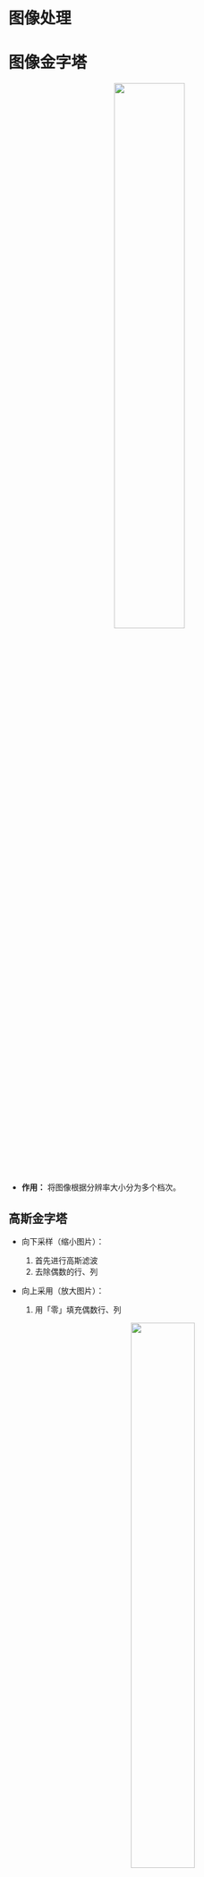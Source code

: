 # 图像处理

# 图像金字塔

<p style="text-align:center;"><img src="../../image/computerVision/ImagePyramid.jpg" width="50%" align="middle" /></p>

- **作用：** 将图像根据分辨率大小分为多个档次。

## 高斯金字塔

- 向下采样（缩小图片）：
  1. 首先进行高斯滤波
  2. 去除偶数的行、列

- 向上采用（放大图片）：
    1. 用「零」填充偶数行、列
        <p style="text-align:center;"><img src="../../image/computerVision/GaussPyramid.jpg" width="50%" align="middle" /></p>
    2. 对放大的图片进行高斯卷积，将「零」值进行填充

```python
# 向上采样
cv2.pyrUp(src[, dst[, dstsize[, borderType]]]) -> dst

# 向下采样
cv2.pyrDown(src[, dst[, dstsize[, borderType]]]) -> dst
```

## 拉普拉斯金字塔

$$
I_{i+1} = I_{i} - \rm PyrUp(pyrDown(I_{i}))
$$

迭代执行上面的公式，就能得到每一层的图像。

# 图像轮廓

> [!note]
> 轮廓定义：构成任何一个形状的边界或外形线，是指将「边缘」连接起来形成的一个整体。

## 轮廓提取

```python

# contours：从图像中查找出来的轮廓数组
# hierarchy：轮廓层级
# imageSrc：传入的图像，又返回了一份。不明白。。。。
cv2.findContours(image, mode, method[, contours[, hierarchy[, offset]]]) ->imageSrc, contours, hierarchy
```

- mode: 轮廓检索模式
  - RETR_EXTERNAL:只检索最外面的轮廓；
  - RETR_LIST:检索所有的轮廓，并将其保存到一条链表当中；
  - RETR_CCOMP:检索所有的轮廓，并将他们组织为两层：顶层是各部分的外部边界，第二层是空洞的边界：
  - **RETR_TREE**: 检索所有的轮廓，并重构嵌套轮廓的整个层次；<span style="color:red;font-weight:bold"> 最常用。 </span>
- method: 重新绘制轮廓的算法
  - CHAIN_APPROX_NONE:以Freeman链码的方式输出轮廓，轮廓信息完整保留
  - CHAIN_APPROX_SIMPLE:压缩水平的、垂直的和斜的部分，只保留顶点。
  <p style="text-align:center;"><img src="../../image/computerVision/approxContoursMethod.jpg" width="75%" align="middle" /></p>


> [!note|style:flat]
> 用于轮廓检测的图像，首先得进行二值处理（阈值操作）或 Canny 边缘检测。

## 轮廓绘制

```python
# canvas：轮廓要绘制在哪张背景图上，直接覆盖原图
# contours：findContours 找到的轮廓信息
# contourIdx：轮廓数组contours的索引值，-1 为全部
# color：轮廓颜色
# thickness：轮廓厚度
cv2.drawContours(canva:image, contours, contourIdx, color[, thickness[, lineType[, hierarchy[, maxLevel[, offset]]]]]) -> image
```

<details>
<summary><span class="details-title">完整代码</span></summary>
<div class="details-content"> 


```python
import cv2
import numpy as np
# 读取图片
img = cv2.imread('./morphology.jpg')
# 灰度图
imgGray = cv2.cvtColor(img,cv2.COLOR_BGR2GRAY)
# 二值化
retval,imgBinary = cv2.threshold(imgGray,127,255,cv2.THRESH_BINARY)

# 提取轮廓
imageCrc,contours, hierarchy=cv2.findContours(imgBinary,cv2.RETR_TREE,cv2.CHAIN_APPROX_NONE)

# 绘制轮廓
canva = img.copy()
imgRes = cv2.drawContours(canva,contours,-1,(0,0,255),1)

cv2.imshow('contours',imgRes)
cv2.waitKey(0)
cv2.destroyAllWindows()
```

<p style="text-align:center;"><img src="../../image/computerVision/shapecontours.jpg" width="50%" align="middle" /></p>

</div>
</details>

## 轮廓特征

```python
# 轮廓索引
cnt = contours[0]

# 计算面积
area = cv2.contourArea(cnt)

# 计算周长
# arcLength(curve, closed) -> retval
arc = cv2.arcLength(cnt,True)
```

## 轮廓近似

<p style="text-align:center;"><img src="../../image/computerVision/approxContour.jpg" width="50%" align="middle" /></p>

近似弧线 $\stackrel\frown{AB}$，首先连接A、B两点做直线 $\overline{AB}$；然后找 $\stackrel\frown{AB}$ 到 $\overline{AB}$ 最长的距离，假设$C$距离$\overline{AB}$最大，且距离为 $d$；最后对比 $d$ 与阈值 $\epsilon$ 的大小，若 $d < \epsilon$，则用直线 $\overline{AB}$ 近似曲线 $\stackrel\frown{AB}$，否则将$\stackrel\frown{AB}$ 拆分为 $\stackrel\frown{AC}$ 与 $\stackrel\frown{CB}$ 重复上述步骤。

```python
# curve：轮廓，contour
# epsilon：阈值，按照周长百分比选取 arcLength
# closed：近似轮廓是否闭合
cv2.approxPolyDP(curve, epsilon, closed[, approxCurve]) -> approxCurve
```

## 轮廓标记

**作用：** 用一个形状（矩形、圆圈等）将轮廓标记出来。

<!-- panels:start -->
<!-- div:left-panel -->

```python
# 背景画布
canvabg = img.copy()

# 获取轮廓
cnt0 = contours[0]
# 矩形边框
startx,starty,width,height = cv2.boundingRect(cnt0)
cv2.rectangle(canvabg,(startx,starty),(startx + width,starty + height),(0,255,0),2)

# 获取轮廓
cnt1 = contours[2]
# 圆圈外框
(cx,cy),radius = cv2.minEnclosingCircle(cnt1)
cv2.circle(canvabg,(int(cx),int(cy)),int(radius),(255,0,0),2)
```
<!-- div:right-panel -->
<p style="text-align:center;"><img src="../../image/computerVision/outline.jpg" width="50%" align="middle" /></p>
<!-- panels:end -->

# 模板匹配

- **思路：** 将模板图片当作卷积核与被匹配的图片进行卷积操作，然后根据具体 <a href="https://docs.opencv.org/4.0.1/df/dfb/group__imgproc__object.html#ga3a7850640f1fe1f58fe91a2d7583695d" class="jump_link"> 匹配算法 </a> 计算出每一步卷积操作的置信度，根据置信度来确定模板图像在被匹配图像中的位置。

```python
# templ：模板图片
# method：匹配算法
cv2.matchTemplate(image, templ, method[, result[, mask]]) -> result
```
- method:
  - TM_SQDIFF:计算平方不同，计算出来的值越小，越相关
  - TM_CCORR:计算相关性，计算出来的值越大，越相关
  - TM_CCOEFF:计算相关系数，计算出来的值越大，越相关
  - TM_SQDIFF NORMED:计算归一化平方不同，计算出来的值越接近0，越相关
  - TM_CCORR NORMED:计算归一化相关性，计算出来的值越接近1，越相关
  - TM_CCOEFF NORMED:计算归一化相关系数，计算出来的值越接近1，越相关

- result：每一步卷积操作记录一次结果，其数组大小就为（与卷积运算结果维度计算一样）
  $$
  \begin{aligned}
    width = W_{src} - W_{temp} + 1 \\
    height = H_{src} - H_{temp} + 1 \\
  \end{aligned}
  $$
  **result数组的索引值，对应的是模板图片在原始图片重合的左上角像素的坐标。**

<!-- panels:start -->
<!-- div:left-panel -->
```python
# 导入图片
img = cv2.imread('./cat.jpeg')
imgTemp = img[80:250,250:440]

# 模板匹配
result = cv2.matchTemplate(img,imgTemp,cv2.TM_SQDIFF_NORMED)

# 统计出数组的中最大值、最小值以及对应的索引
minVal, maxVal, minLoc, maxLoc = cv2.minMaxLoc(result)

# 绘制矩形框
cv2.rectangle(img,minLoc,(minLoc[ 0 ]+imgTemp.shape[ 1 ],minLoc[ 1 ]+imgTemp.shape[ 0 ]),(255,0,0),2)
```
<!-- div:right-panel -->
<p style="text-align:center;"><img src="../../image/computerVision/matchTemplate.jpg" width="50%" align="middle" /></p>
<!-- panels:end -->

- **一个模板匹配多个：** 遍历匹配结果数组，找到所有置信度满足要求的像素坐标点。

# 直方图

## 对比度

- **定义：** 一幅图像中明暗区域最亮的白和最暗的黑之间不同亮度层级的测量，即指一幅图像灰度反差的大小。差异范围越大代表对比越大，差异范围越小代表对比越小。<span style="color:red;font-weight:bold"> 说人话，应该就是图片灰度图的明暗分布明显，数学上就是灰度值的差异大。 </span>

- **图像对比度：**
  $$
  C = \sum_\delta \delta(i,j)^2 P_\delta(i,j)
  $$

  其中 $\delta(i,j)$ 表示 $(i,j)$ 位置灰度值与「邻近」灰度值的差；$P_\delta(i,j)$ 表示 $\delta(i,j)$ 占总 $\delta()$ 的概率分布。表示「邻近」有以下两种方式（`1`表示邻近位置），左边为「四近邻」，右边为「八近邻」

  $$
  \begin{bmatrix}
    0 & 1 & 0 \\
    1 & (i,j) & 1 \\
    0 & 1 & 0 \\
  \end{bmatrix} \qquad
  \begin{bmatrix}
    1 & 1 & 1\\
    1 & (i,j) & 1\\
    1 & 1 & 1\\
  \end{bmatrix}
  $$

  <details>
  <summary><span class="details-title">对比度计算案例</span></summary>
  <div class="details-content"> 
  
  <p style="text-align:center;"><img src="../../image/computerVision/ContrastExample.png" width="50%" align="middle" /></p>

  - 采用「四近邻」法
  - 第一个 $(1^2 + 2^2)$ 表示第一行一列灰度值与邻近的灰度值差的平方：$(1-2)^2 + (1-3)^2$。其余同理。
    <p style="text-align:center;"><img src="../../image/computerVision/contrastDelta.jpg" width="25%" align="middle" /></p>
  - $\frac{1}{48}$ ：计算公式已经将所有的 $\delta(i,j)$ 都给列举出来了， 那么计算 $P_\delta(i,j)$ 只要再除以 $\delta()$ 的总个数就行了。
    
  </div>
  </details>




## 绘制直方图

<p style="text-align:center;"><img src="../../image/computerVision/imageHistogram.jpg" width="50%" align="middle" /></p>

直方图的横坐标为像素通道值的取值范围；纵坐标为数值出现的次数。

```python
# OpenCV 方法
# images：图像，输入 [ image ]
# channels：选择通道，输入 [ channel ]
# mask：遮罩
# hisSize：有几根柱子，输入 [ hisSize ]
# range：取值范围
cv2.calcHist(images: List[Mat], channels: List[int],
       mask: Mat | None, histSize: List[int], ranges: List[int]) -> hist

# matplotlib 方法
# data ：要绘制直方图的一维数据
# hisSize：柱子的个数 
plt.hist(data,hisSize)
```

> [!tip] 
> 推荐使用 matplotlib 方式，OpenCV 方式最后还得用 matplotlib 进行绘图。

## 均衡化

### 理论
<p style="text-align:center;"><img src="../../image/computerVision/idealEqualization.jpg" width="50%" align="middle" /></p>

- **目的：** 将原图像通过变换，得到一幅灰度直方图的「灰度值均匀分布」的新图像。对在图像中像素个数多的灰度级进行展宽，而对像素个数少的灰度级进行缩减。从而达到清晰图像的目的。**最理想的情况就是变换后，像素灰度概率是完全一样的，但是实际上做不到那么平均。**
<p style="text-align:center;"><img src="../../image/computerVision/equalization.jpg" width="75%" align="middle" /></p>

- **算法流程：** 首先统计出灰度值与其出现次数的直方图；然后对灰度值升序排序；接着计算出现概率（出现次数 / 总像素），并根据灰度值从低到高计算累计概率（当前概率 + 之前的总概率）；最后根据公式：累计概率 * （位深最大值 - 0），将数值映射到[位深最大值,0]。

- **均衡化：** <span style="color:red;font-weight:bold"> 直接假设输出灰度的概率就是均匀的 $p=\frac{1}{w \times h}$，然后才推导转换公式。但是一顿操作下来，只修改了图像灰度值，并未对灰度概率进行修改（灰度概率改成均匀的，图像不就被彻底修改了）。所以算法从结果上来看，是实现了图片所涉及的灰度值分布更均匀一些，而非直方图灰度概率分布。</span>

- <a href="https://blog.csdn.net/j05073094/article/details/120251878" class="jump_link"> 公式推导 </a>


### OpenCV 代码

```python
cv2.equalizeHist(src:image[, dst]) -> dst:image
```

<details>
<summary><span class="details-title">案例代码</span></summary>
<div class="details-content"> 

```python
import cv2
import numpy as np
import matplotlib.pyplot as plt

img = cv2.imread('./cat.jpeg')

# 转换颜色空间：主要为了对 灰度 进行均值化
yuv =cv2.cvtColor(img,cv2.COLOR_BGR2YUV)

# 均衡化
yEqul = cv2.equalizeHist(yuv[:,:,0])

# 替换原来的灰度
yuv[:,:,0] = yEqul

# 还原颜色空间
imgEual = cv2.cvtColor(yuv,cv2.COLOR_YUV2BGR)

cv2.imshow('match',np.hstack((img,imgEual)))
cv2.waitKey(0)
cv2.destroyAllWindows()
``` 

</div>
</details>

<p style="text-align:center;"><img src="../../image/computerVision/equalizationImage.jpg" width="50%" align="middle" /></p>

## CLAHE

### 理论

- **直方图均衡化问题：** 
  - 为全局效果，这就导致图像中原来暗部和亮部的细节丢失，例如上图猫的帽子和左脚处。
  - 可能导致噪点的放大。

- **思路：** 将图片拆分为多个部分，然后每个部分分别进行均衡化处理，且对每个部分的直方图概率分布做限制（防止某个灰度值的概率分布过大，进而导致均衡化后的灰度值过大）。


- **算法实现：**
  1. 图像分块
      <p style="text-align:center;"><img src="../../image/computerVision/claheBlock.jpg" width="25%" align="middle" /></p>

  2. 找每个块的中心点（黄色标记）
      <p style="text-align:center;"><img src="../../image/computerVision/claheBlockCenter.jpg" width="25%" align="middle" /></p>

  3. 分别计算每个块的灰度直方图，并进行「阈值限制」
  
      <p style="text-align:center;"><img src="../../image/computerVision/claheHistogram.jpg" width="50%" align="middle" /></p>

      绘制好直方图后，柱子的分布值与设定「阈值」进行比较，超过阈值的部分则进行裁剪，并均匀分配给所有的柱子。分配后，直方图又要柱子超出时（绿色部分），继续重复上述操作，直至直方图柱子都在「阈值」下方。<span style="color:red;font-weight:bold"> 现在只是对「直方图分布」进行修改，并没有修改原始图像的任何内容。 </span>
    
  4. 得到每个块的直方图分布后，**根据直方图均衡化算法对每个块的中心点（黄色标记）进行均衡化处理**。<span style="color:red;font-weight:bold"> 只对中心点进行均衡化是为了加快计算速度，对每一个像素都进行处理会浪费很多时间。 </span>

  5. 根据中心点均衡化后的灰度值，利用插值算法计算图像块剩余像素的灰度值。**插值算法计算效果和直接均衡化效果差不多，但是差值计算速度更快。**

### OpenCV 代码

```python
# 生成自适应均衡化算法 
# clipLimit ：阈值，1 表示不做限制。值越大，对比度越大
# tileGridSize：如何拆分图像
clahe = cv2.createCLAHE([, clipLimit[, tileGridSize]]) -> retval

# 对像素通道进行自适应均值化处理
dst = clahe.apply(src)
```

<p style="text-align:center;"><img src="../../image/computerVision/clahe.jpg" width="50%" align="middle" /></p>


# 图像傅里叶变换

> -  <a href="https://zhuanlan.zhihu.com/p/19763358" class="jump_link"> 傅里叶变换掐死教程（说人话版） </a>
> - <a href="https://spite-triangle.github.io/algorithms/fastFourier/Fourier.html" class="jump_link"> 一维傅里叶变换（数学精简版）</a>
> - <a href="https://spite-triangle.github.io/algorithms/digitalSignalProcessing/digitalSignalProcessing.html" class="jump_link"> 数字信号处理（一维傅里叶完整版） </a>
> - <a href="https://zhuanlan.zhihu.com/p/110026009" class="jump_link"> 二维傅里叶变换（说人话版） </a>
> - <a href="https://zhuanlan.zhihu.com/p/99605178" class="jump_link"> 图像傅里叶（说人话版） </a>

## 二维傅里叶变换

- **思想：** 二维傅里叶变换中，认为二维数据是由无数个「正弦平面波」所构成。

<p style="text-align:center;"><img src="../../image/computerVision/fourier2d.jpg" width="75%" align="middle" /></p>

- **离散傅里叶变换公式：**

  $$
  F(u, v)=\sum_{x=0}^{M-1} \sum_{y=0}^{N-1} f(x, y) e^{-j 2 \pi\left(\frac{\mathrm{ux}}{\mathrm{M}}+\frac{v y}{N}\right)}
  $$

  **将二维数据进行傅里叶变换后得到的值 $F(u,u)$ 则代表了相应的「正弦平面波」**

## 正弦平面波

<p style="text-align:center;"><img src="../../image/computerVision/sinPlane.jpg" width="50%" align="middle" /></p>

- **直观定义：** 将一维正弦曲线朝着纵向的一个方向上将其拉伸得到一个三维的波形，然后将波形的幅值变化用二维平面进行表示，再将二维平面波绘制成灰度图，即波峰为白色、波谷为黑色。

- **数学参数：**  
  - 正弦波：频率 $w$ ，幅值 $A$ ，相位 $\varphi$
  - 拉伸方向：在二维坐标中，向量可以写为 $\vec{n} = (u,v)$

## 二维傅里叶变换结果 $F(u,v)$ 

- $(u,v)$：拉伸方向的向量
- $w=\sqrt{u^2 + v^2}$：$(u,v)$向量的模表示正弦波频率
- $F(u,v)$：复数，隐含了正弦波的幅值 $A$ 和相位 $\varphi$。下面用一维做解释，二维太复杂也不直观（主要是太难了，不想推。。。。）
  
  $$
  \begin{aligned}
    只考虑这一个变换：&F(x) = a + ib，且 A = \sqrt{a^2 + b^2}，\varphi =\arctan \frac{b}{a} \\
    傅里叶逆变换：&f(x) = F(x) e^{iwx} \\
    & \quad \quad = (a+ib) e^{iwx} \\
    & \quad \quad = A (\frac{a}{A} + i \frac{b}{A}) e^{iwx} \\
    & \quad \quad = A (\cos(\varphi) + i \sin(\varphi)) e^{iwx} \\
   根据欧拉公式 :& \quad \quad = A e^{i\varphi} e^{iwx} \\
   & \quad \quad = A e^{i(wx + \varphi)} \\
  \end{aligned}
  $$

  **$A$ 就是幅值；$\varphi$ 就是相位。**


## 傅里叶变换实现


- **傅里叶变换**

  ```python
  # 图片读取
  img = cv2.imread('./cat.jpeg')
  yuv =cv2.cvtColor(img,cv2.COLOR_BGR2YUV)

  # 将灰度值转浮点类型
  yfloat = np.float32(yuv[:,:,0])

  # 傅里叶变换
  # src：浮点类型数组
  # flags：cv2.DFT_
  # dft(src:np.float[, dst[, flags[, nonzeroRows]]]) -> dst
  dft = cv2.dft(yfloat,flags=cv2.DFT_COMPLEX_OUTPUT)

  # 计算模，也就是幅值
  A = cv2.magnitude(dft[:,:,0],dft[:,:,1])

  # 幅值太大了，重新映射到 (0 - 255)，方便显示
  A = A / A.max() * 255

  cv2.imshow('gray',yuv[:,:,0])
  cv2.imshow('dft',A)
  ```

  <p style="text-align:center;"><img src="../../image/computerVision/dftResult.jpg" width="50%" align="middle" /></p>

  > [!tip]
  > 由于离散傅里叶变换具有「共轭对称性」，上面的输出结果其实是被重复了`3`次。具体结果只需看「左上角矩形」就行，其余的都是重复。
  > <p style="text-align:center;"><img src="../../image/computerVision/dftCoordination.jpg" width="25%" align="middle" /></p>

- **频谱图中心化**

  ```python
  # 频谱中心化
  shiftA = np.fft.fftshift(A)
  ```
  **作用**：挪动四个范围的频谱，让低频区域在图像中心，方便「滤波」操作。
  <p style="text-align:center;"><img src="../../image/computerVision/dftShift.jpg" width="50%" align="middle" /></p>


## 傅里叶滤波

- **思路：** 
  1. 对图像灰度进行傅里叶变换，得到频域结果
  2. 将要删除的频率所对应的傅里叶变换结果全部置为 $0 + i0$
  3. 对修改后的傅里叶变换结果进行傅里叶反变换

- **低通滤波：** 将低频部分的结果全置为零

  <p style="text-align:center;"><img src="../../image/computerVision/lowPass.jpg" width="50%" align="middle" /></p>

  <details>
  <summary><span class="details-title">Python代码</span></summary>
  <div class="details-content"> 

    ```python
      # %% 低通滤波
      import cv2
      import numpy as np

      # 图片读取
      img = cv2.imread('./cat.jpeg')
      yuv =cv2.cvtColor(img,cv2.COLOR_BGR2YUV)

      # 将灰度值转浮点类型，傅里叶变换并中心化
      yfloat = np.float32(yuv[:,:,0])
      dft = cv2.dft(yfloat,flags=cv2.DFT_COMPLEX_OUTPUT)
      dftShift = np.fft.fftshift(dft)

      # 找到低频起始，中心化后频谱的中心位置
      centerRow = int(dftShift.shape[0] / 2)
      centerCol = int(dftShift.shape[1] / 2)

      # NOTE - 高频处置为零，低频保留，然后清除对应频率幅值
      mask = np.zeros(dftShift.shape,dtype=np.uint8)
      mask[centerRow-50:centerRow+50,centerCol-50:centerCol+50,:] = 1
      dftShift = dftShift * mask

      # 反去中心。反傅里叶
      dft = np.fft.ifftshift(dftShift)
      idft = cv2.idft(dft)

      # NOTE - 傅里叶变换结果仍然是一个复数，还要转为实数，
      # 并且还要将浮点型映射为为（0 ~ 255）之间的 uint8 类型
      iyDft = cv2.magnitude(idft[:,:,0],idft[:,:,1])
      iy = np.uint8(iyDft/iyDft.max() * 255)

      # 还原图片,还原颜色通道
      yuv[:,:,0] = iy
      imgRes = cv2.cvtColor(yuv,cv2.COLOR_YUV2BGR)

      cv2.imshow('low pass',np.hstack((img,imgRes)))
      cv2.waitKey(0)
      cv2.destroyAllWindows()
    ``` 

  </div>
  </details>

- **高通滤波：** 将高频部分的结果全置为零

  <p style="text-align:center;"><img src="../../image/computerVision/highPass.jpg" width="50%" align="middle" /></p>

  <details>
  <summary><span class="details-title">Python代码</span></summary>
  <div class="details-content"> 

  ```python
    # %% 高通滤波
    import cv2
    import numpy as np

    # 图片读取
    img = cv2.imread('./cat.jpeg')
    yuv =cv2.cvtColor(img,cv2.COLOR_BGR2YUV)

    # 将灰度值转浮点类型，傅里叶变换并中心化
    yfloat = np.float32(yuv[:,:,0])
    dft = cv2.dft(yfloat,flags=cv2.DFT_COMPLEX_OUTPUT)
    dftShift = np.fft.fftshift(dft)

    # 找到低频起始，中心化后频谱的中心位置
    centerRow = int(dftShift.shape[0] / 2)
    centerCol = int(dftShift.shape[1] / 2)

    # NOTE - 低频处置为零，高频保留，然后清除对应频率幅值
    mask = np.ones(dftShift.shape,dtype=np.uint8)
    mask[centerRow-50:centerRow+50,centerCol-50:centerCol+50,:] = 0
    dftShift = dftShift * mask

    # 反去中心。反傅里叶
    dft = np.fft.ifftshift(dftShift)
    idft = cv2.idft(dft)

    # NOTE - 傅里叶变换结果仍然是一个复数，还要转为实数，并且还要将浮点型映射为为（0 ~ 255）之间的 uint8 类型
    iyDft = cv2.magnitude(idft[:,:,0],idft[:,:,1])
    iy = np.uint8(iyDft/iyDft.max() * 255)

    # 还原图片,还原颜色通道
    yuv[:,:,0] = iy
    imgRes = cv2.cvtColor(yuv,cv2.COLOR_YUV2BGR)

    cv2.imshow('low pass',np.hstack((img,imgRes)))
    cv2.waitKey(0)
    cv2.destroyAllWindows()
  ``` 
  
  </div>
  </details>

> [!tip]
> - 高通滤波：增强边缘
> - 低通滤波：模糊图片